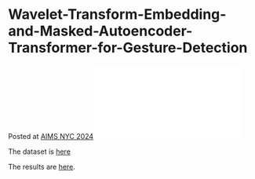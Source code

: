 # Wavelet-Transform-Embedding-and-Masked-Autoencoder-Transformer-for-Gesture-Detection

Posted at [AIMS NYC 2024](https://www.aifsr.com/events/aims)![poster](poster.pdf)

The dataset is [here](https://drive.google.com/drive/folders/13-ttZ_bwv2Ur29P6WNHjby3eIwXgbQzJ?usp=drive_link)

The results are [here](https://drive.google.com/drive/folders/1THGyanVmf0hQpS7pl3luuP6hhb6VzAyW?usp=drive_link).
